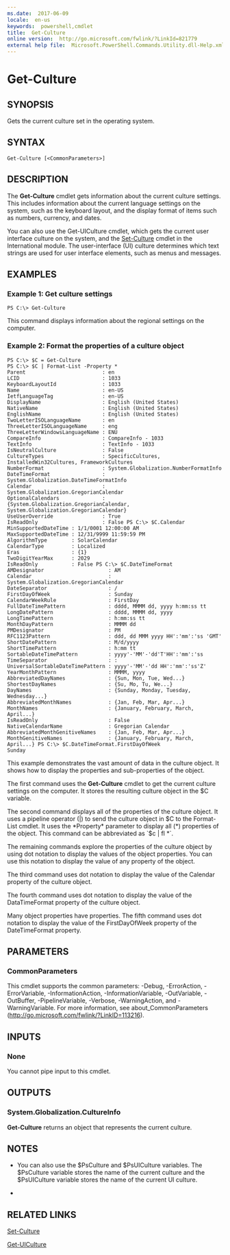```yaml
---
ms.date:  2017-06-09
locale:  en-us
keywords:  powershell,cmdlet
title:  Get-Culture
online version:  http://go.microsoft.com/fwlink/?LinkId=821779
external help file:  Microsoft.PowerShell.Commands.Utility.dll-Help.xml
---
```


# Get-Culture

## SYNOPSIS
Gets the current culture set in the operating system.

## SYNTAX

```
Get-Culture [<CommonParameters>]
```

## DESCRIPTION
The **Get-Culture** cmdlet gets information about the current culture settings.
This includes information about the current language settings on the system, such as the keyboard layout, and the display format of items such as numbers, currency, and dates.

You can also use the Get-UICulture cmdlet, which gets the current user interface culture on the system, and the [Set-Culture](http://go.microsoft.com/fwlink/?LinkID=242258) cmdlet in the International module.
The user-interface (UI) culture determines which text strings are used for user interface elements, such as menus and messages.

## EXAMPLES

### Example 1: Get culture settings
```
PS C:\> Get-Culture
```

This command displays information about the regional settings on the computer.

### Example 2: Format the properties of a culture object
```
PS C:\> $C = Get-Culture
PS C:\> $C | Format-List -Property *
Parent                         : en
LCID                           : 1033
KeyboardLayoutId               : 1033
Name                           : en-US
IetfLanguageTag                : en-US
DisplayName                    : English (United States) 
NativeName                     : English (United States) 
EnglishName                    : English (United States) 
TwoLetterISOLanguageName       : en
ThreeLetterISOLanguageName     : eng
ThreeLetterWindowsLanguageName : ENU
CompareInfo                    : CompareInfo - 1033
TextInfo                       : TextInfo - 1033
IsNeutralCulture               : False
CultureTypes                   : SpecificCultures, InstalledWin32Cultures, FrameworkCultures
NumberFormat                   : System.Globalization.NumberFormatInfo
DateTimeFormat                 : System.Globalization.DateTimeFormatInfo
Calendar                       : System.Globalization.GregorianCalendar
OptionalCalendars              : {System.Globalization.GregorianCalendar, System.Globalization.GregorianCalendar}
UseUserOverride                : True
IsReadOnly                     : False PS C:\> $C.Calendar
MinSupportedDateTime : 1/1/0001 12:00:00 AM
MaxSupportedDateTime : 12/31/9999 11:59:59 PM
AlgorithmType        : SolarCalendar
CalendarType         : Localized
Eras                 : {1}
TwoDigitYearMax      : 2029
IsReadOnly           : False PS C:\> $C.DateTimeFormat
AMDesignator                     : AM
Calendar                         : System.Globalization.GregorianCalendar
DateSeparator                    : /
FirstDayOfWeek                   : Sunday
CalendarWeekRule                 : FirstDay
FullDateTimePattern              : dddd, MMMM dd, yyyy h:mm:ss tt
LongDatePattern                  : dddd, MMMM dd, yyyy
LongTimePattern                  : h:mm:ss tt
MonthDayPattern                  : MMMM dd
PMDesignator                     : PM
RFC1123Pattern                   : ddd, dd MMM yyyy HH':'mm':'ss 'GMT'
ShortDatePattern                 : M/d/yyyy
ShortTimePattern                 : h:mm tt
SortableDateTimePattern          : yyyy'-'MM'-'dd'T'HH':'mm':'ss
TimeSeparator                    : : 
UniversalSortableDateTimePattern : yyyy'-'MM'-'dd HH':'mm':'ss'Z'
YearMonthPattern                 : MMMM, yyyy
AbbreviatedDayNames              : {Sun, Mon, Tue, Wed...} 
ShortestDayNames                 : {Su, Mo, Tu, We...} 
DayNames                         : {Sunday, Monday, Tuesday, Wednesday...} 
AbbreviatedMonthNames            : {Jan, Feb, Mar, Apr...} 
MonthNames                       : {January, February, March, April...} 
IsReadOnly                       : False
NativeCalendarName               : Gregorian Calendar
AbbreviatedMonthGenitiveNames    : {Jan, Feb, Mar, Apr...} 
MonthGenitiveNames               : {January, February, March, April...} PS C:\> $C.DateTimeFormat.FirstDayOfWeek
Sunday
```

This example demonstrates the vast amount of data in the culture object.
It shows how to display the properties and sub-properties of the object.

The first command uses the **Get-Culture** cmdlet to get the current culture settings on the computer.
It stores the resulting culture object in the $C variable.

The second command displays all of the properties of the culture object.
It uses a pipeline operator (|) to send the culture object in $C to the Format-List cmdlet.
It uses the *Property* parameter to display all (*) properties of the object.
This command can be abbreviated as `$c | fl *`.

The remaining commands explore the properties of the culture object by using dot notation to display the values of the object properties.
You can use this notation to display the value of any property of the object.

The third command uses dot notation to display the value of the Calendar property of the culture object.

The fourth command uses dot notation to display the value of the DataTimeFormat property of the culture object.

Many object properties have properties.
The fifth command uses dot notation to display the value of the FirstDayOfWeek property of the DateTimeFormat property.

## PARAMETERS

### CommonParameters
This cmdlet supports the common parameters: -Debug, -ErrorAction, -ErrorVariable, -InformationAction, -InformationVariable, -OutVariable, -OutBuffer, -PipelineVariable, -Verbose, -WarningAction, and -WarningVariable. For more information, see about_CommonParameters (http://go.microsoft.com/fwlink/?LinkID=113216).

## INPUTS

### None
You cannot pipe input to this cmdlet.

## OUTPUTS

### System.Globalization.CultureInfo
**Get-Culture** returns an object that represents the current culture.

## NOTES
* You can also use the $PsCulture and $PsUICulture variables. The $PsCulture variable stores the name of the current culture and the $PsUICulture variable stores the name of the current UI culture.

*

## RELATED LINKS

[Set-Culture]()

[Get-UICulture](Get-UICulture.md)

